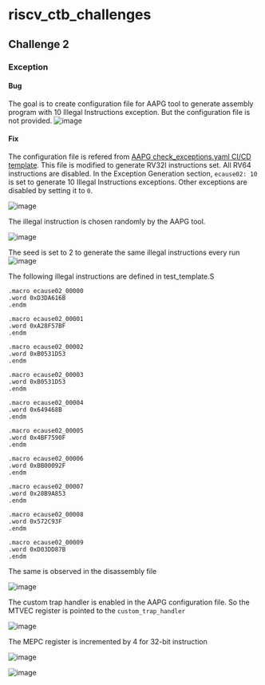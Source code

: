 # riscv_ctb_challenges
## Challenge 2
### Exception
#### Bug
The goal is to create configuration file for AAPG tool to generate assembly program with 10 Illegal Instructions exception. But the configuration file is not provided.
![image](https://github.com/vyomasystems-lab/riscv-ctb-challenge-SureshKarthik/assets/7915301/34cad288-a84d-416e-b014-3e8617f1d2e1)

#### Fix
The configuration file is refered from [AAPG check_exceptions.yaml CI/CD template](https://gitlab.com/shaktiproject/tools/aapg/-/raw/master/tests/ci_cd_templates/check_exceptions.yaml). This file is modified to generate RV32I instructions set. All RV64 instructions are disabled. In the Exception Generation section, `ecause02: 10` is set to generate 10 Illegal Instructions exceptions. Other exceptions are disabled by setting it to `0`.

![image](https://github.com/vyomasystems-lab/riscv-ctb-challenge-SureshKarthik/assets/7915301/d782f1d2-452f-4056-8876-9dafe9059df9)

The illegal instruction is chosen randomly by the AAPG tool.

![image](https://github.com/vyomasystems-lab/riscv-ctb-challenge-SureshKarthik/assets/7915301/509c35f6-09b4-47b3-aab5-ba09572fce64)

The seed is set to 2 to generate the same illegal instructions every run
![image](https://github.com/vyomasystems-lab/riscv-ctb-challenge-SureshKarthik/assets/7915301/60454524-3021-47ae-8447-c64e24eb62ff)


The following illegal instructions are defined in test_template.S
```
.macro ecause02_00000
.word 0xD3DA616B
.endm
      
.macro ecause02_00001
.word 0xA28F57BF
.endm
      
.macro ecause02_00002
.word 0xB0531D53
.endm
      
.macro ecause02_00003
.word 0xB0531D53
.endm
      
.macro ecause02_00004
.word 0x649468B
.endm
      
.macro ecause02_00005
.word 0x4BF7590F
.endm
      
.macro ecause02_00006
.word 0xBB00092F
.endm
      
.macro ecause02_00007
.word 0x28B9A853
.endm
      
.macro ecause02_00008
.word 0x572C93F
.endm
      
.macro ecause02_00009
.word 0xD03DD87B
.endm
```

The same is observed in the disassembly file

![image](https://github.com/vyomasystems-lab/riscv-ctb-challenge-SureshKarthik/assets/7915301/a992f697-4a74-4438-a49c-0f1af8e2e784)

The custom trap handler is enabled in the AAPG configuration file. So the MTVEC register is pointed to the `custom_trap_handler`

![image](https://github.com/vyomasystems-lab/riscv-ctb-challenge-SureshKarthik/assets/7915301/bd98877c-66d1-407d-a649-276b79f91790)

The MEPC register is incremented by 4 for 32-bit instruction

![image](https://github.com/vyomasystems-lab/riscv-ctb-challenge-SureshKarthik/assets/7915301/b2204e1e-e9a0-496b-aa39-1113557d4740)

![image](https://github.com/vyomasystems-lab/riscv-ctb-challenge-SureshKarthik/assets/7915301/ea07e333-8631-4cdd-9735-edb3b6275140)
